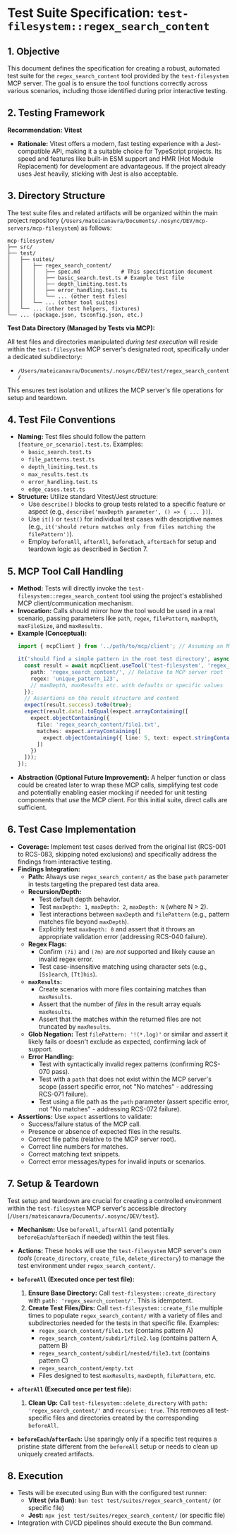 # Test Suite Specification: `test-filesystem::regex_search_content`

## 1. Objective

This document defines the specification for creating a robust, automated test suite for the `regex_search_content` tool provided by the `test-filesystem` MCP server. The goal is to ensure the tool functions correctly across various scenarios, including those identified during prior interactive testing.

## 2. Testing Framework

**Recommendation:** **Vitest**

*   **Rationale:** Vitest offers a modern, fast testing experience with a Jest-compatible API, making it a suitable choice for TypeScript projects. Its speed and features like built-in ESM support and HMR (Hot Module Replacement) for development are advantageous. If the project already uses Jest heavily, sticking with Jest is also acceptable.

## 3. Directory Structure

The test suite files and related artifacts will be organized within the main project repository (`/Users/mateicanavra/Documents/.nosync/DEV/mcp-servers/mcp-filesystem`) as follows:

```
mcp-filesystem/
├── src/
├── test/
│   ├── suites/
│   │   ├── regex_search_content/
│   │   │   ├── spec.md             # This specification document
│   │   │   ├── basic_search.test.ts # Example test file
│   │   │   ├── depth_limiting.test.ts
│   │   │   ├── error_handling.test.ts
│   │   │   └── ... (other test files)
│   │   └── ... (other tool suites)
│   └── ... (other test helpers, fixtures)
└── ... (package.json, tsconfig.json, etc.)
```

**Test Data Directory (Managed by Tests via MCP):**

All test files and directories manipulated *during test execution* will reside within the `test-filesystem` MCP server's designated root, specifically under a dedicated subdirectory:

*   `/Users/mateicanavra/Documents/.nosync/DEV/test/regex_search_content/`

This ensures test isolation and utilizes the MCP server's file operations for setup and teardown.

## 4. Test File Conventions

*   **Naming:** Test files should follow the pattern `[feature_or_scenario].test.ts`. Examples:
    *   `basic_search.test.ts`
    *   `file_patterns.test.ts`
    *   `depth_limiting.test.ts`
    *   `max_results.test.ts`
    *   `error_handling.test.ts`
    *   `edge_cases.test.ts`
*   **Structure:** Utilize standard Vitest/Jest structure:
    *   Use `describe()` blocks to group tests related to a specific feature or aspect (e.g., `describe('maxDepth parameter', () => { ... })`).
    *   Use `it()` or `test()` for individual test cases with descriptive names (e.g., `it('should return matches only from files matching the filePattern')`).
    *   Employ `beforeAll`, `afterAll`, `beforeEach`, `afterEach` for setup and teardown logic as described in Section 7.

## 5. MCP Tool Call Handling

*   **Method:** Tests will directly invoke the `test-filesystem::regex_search_content` tool using the project's established MCP client/communication mechanism.
*   **Invocation:** Calls should mirror how the tool would be used in a real scenario, passing parameters like `path`, `regex`, `filePattern`, `maxDepth`, `maxFileSize`, and `maxResults`.
*   **Example (Conceptual):**
    ```typescript
    import { mcpClient } from '../path/to/mcp/client'; // Assuming an MCP client instance

    it('should find a simple pattern in the root test directory', async () => {
      const result = await mcpClient.useTool('test-filesystem', 'regex_search_content', {
        path: 'regex_search_content/', // Relative to MCP server root
        regex: 'unique_pattern_123',
        // maxDepth, maxResults etc. with defaults or specific values
      });
      // Assertions on the result structure and content
      expect(result.success).toBe(true);
      expect(result.data).toEqual(expect.arrayContaining([
        expect.objectContaining({
          file: 'regex_search_content/file1.txt',
          matches: expect.arrayContaining([
            expect.objectContaining({ line: 5, text: expect.stringContaining('unique_pattern_123') })
          ])
        })
      ]));
    });
    ```
*   **Abstraction (Optional Future Improvement):** A helper function or class could be created later to wrap these MCP calls, simplifying test code and potentially enabling easier mocking if needed for unit testing components that *use* the MCP client. For this initial suite, direct calls are sufficient.

## 6. Test Case Implementation

*   **Coverage:** Implement test cases derived from the original list (RCS-001 to RCS-083, skipping noted exclusions) and specifically address the findings from interactive testing.
*   **Findings Integration:**
    *   **Path:** Always use `regex_search_content/` as the base `path` parameter in tests targeting the prepared test data area.
    *   **Recursion/Depth:**
        *   Test default depth behavior.
        *   Test `maxDepth: 1`, `maxDepth: 2`, `maxDepth: N` (where N > 2).
        *   Test interactions between `maxDepth` and `filePattern` (e.g., pattern matches file beyond `maxDepth`).
        *   Explicitly test `maxDepth: 0` and assert that it throws an appropriate validation error (addressing RCS-040 failure).
    *   **Regex Flags:**
        *   Confirm `(?i)` and `(?m)` are *not* supported and likely cause an invalid regex error.
        *   Test case-insensitive matching using character sets (e.g., `[Ss]earch`, `[Tt]his`).
    *   **`maxResults`:**
        *   Create scenarios with more files containing matches than `maxResults`.
        *   Assert that the number of *files* in the result array equals `maxResults`.
        *   Assert that the matches *within* the returned files are not truncated by `maxResults`.
    *   **Glob Negation:** Test `filePattern: '!(*.log)'` or similar and assert it likely fails or doesn't exclude as expected, confirming lack of support.
    *   **Error Handling:**
        *   Test with syntactically invalid regex patterns (confirming RCS-070 pass).
        *   Test with a `path` that does not exist within the MCP server's scope (assert specific error, not "No matches" - addressing RCS-071 failure).
        *   Test using a file path as the `path` parameter (assert specific error, not "No matches" - addressing RCS-072 failure).
*   **Assertions:** Use `expect` assertions to validate:
    *   Success/failure status of the MCP call.
    *   Presence or absence of expected files in the results.
    *   Correct file paths (relative to the MCP server root).
    *   Correct line numbers for matches.
    *   Correct matching text snippets.
    *   Correct error messages/types for invalid inputs or scenarios.

## 7. Setup & Teardown

Test setup and teardown are crucial for creating a controlled environment within the `test-filesystem` MCP server's accessible directory (`/Users/mateicanavra/Documents/.nosync/DEV/test`).

*   **Mechanism:** Use `beforeAll`, `afterAll` (and potentially `beforeEach`/`afterEach` if needed) within the test files.
*   **Actions:** These hooks will use the `test-filesystem` MCP server's *own tools* (`create_directory`, `create_file`, `delete_directory`) to manage the test environment under `regex_search_content/`.

*   **`beforeAll` (Executed once per test file):**
    1.  **Ensure Base Directory:** Call `test-filesystem::create_directory` with `path: 'regex_search_content/'`. This is idempotent.
    2.  **Create Test Files/Dirs:** Call `test-filesystem::create_file` multiple times to populate `regex_search_content/` with a variety of files and subdirectories needed for the tests in that specific file. Examples:
        *   `regex_search_content/file1.txt` (contains pattern A)
        *   `regex_search_content/subdir1/file2.log` (contains pattern A, pattern B)
        *   `regex_search_content/subdir1/nested/file3.txt` (contains pattern C)
        *   `regex_search_content/empty.txt`
        *   Files designed to test `maxResults`, `maxDepth`, `filePattern`, etc.
*   **`afterAll` (Executed once per test file):**
    1.  **Clean Up:** Call `test-filesystem::delete_directory` with `path: 'regex_search_content/'` and `recursive: true`. This removes all test-specific files and directories created by the corresponding `beforeAll`.
*   **`beforeEach`/`afterEach`:** Use sparingly only if a specific test requires a pristine state different from the `beforeAll` setup or needs to clean up uniquely created artifacts.

## 8. Execution

*   Tests will be executed using Bun with the configured test runner:
    *   **Vitest (via Bun):** `bun test test/suites/regex_search_content/` (or specific file)
    *   **Jest:** `npx jest test/suites/regex_search_content/` (or specific file)
*   Integration with CI/CD pipelines should execute the Bun command.
